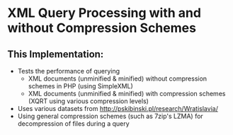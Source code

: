 # XML Query Processing with and without Compression Schemes
## This Implementation:
- Tests the performance of querying
	- XML documents (unminified & minified) without compression schemes in PHP (using SimpleXML)
	- XML documents (unminified & minified) with compression schemes (XQRT using various compression levels)
- Uses various datasets from http://pskibinski.pl/research/Wratislavia/
- Using general compression schemes (such as 7zip's LZMA) for decompression of files during a query
